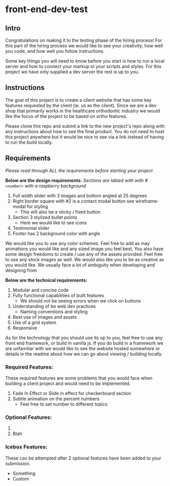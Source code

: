# front-end-dev-test

## Intro

Congratulations on making it to the testing phase of the hiring process! For this part of the hiring process we would like to see your creativity, how well you code, and how well you follow instructions.

Some key things you will need to know before you start is how to run a local server and how to connect your markup to your scripts and styles. For this project we have only supplied a dev server the rest is up to you.

## Instructions

The goal of this project is to create a client website that has some key features requested by the client (ie. us as the client). Since we are a dev shop that primarily works in the healthcare orthodontic industry we would like the focus of the project to be based on ortho features.

Please clone this repo and submit a link to the new project's repo along with any instructions about how to see the final product. You do not need to host this project anywhere but it would be nice to see via a link instead of having to run the build locally.

## Requirements

<em>Please read through ALL the requirements before starting your project</em>

<strong>Below are the design requirements:</strong>
<em>Sections are labled with with #`<number>` with a raspberry background</em>

  1. Full width slider with 3 images and bottom angled at 25 degrees
  2. Right border square with #2 is a contact modal button see wireframe-modal for styling
      - This will also be a sticky / fixed button
  3. Section 3 stylized bullet points
      - Here we would like to see icons
  4. Testimonial slider
  5. Footer has 2 background color with angle

We would like you to use any color schemes. Feel free to add as may animations you would like and any sized image you feel best. You also have some design freedoms to create / use any of the assets provided. Feel free to use any stock images as well. We would also like you to be as creative as you would like. We usually face a lot of ambiguity when developing and designing from

<strong>Below are the technical requirements:</strong>

  1. Modular and concise code
  2. Fully functional capabilities of built features
      - We should not be seeing errors when we click on buttons
  3. Understanding of be web dev practices
      - Naming conventions and styling
  4. Best use of images and assets
  5. Use of a grid system
  6. Responsive

As for the technology that you should use its up to you, feel free to use any front end framework, or build in vanilla js. If you do build in a framework we are unfamiliar with we would like to see the website hosted somewhere or details in the readme about how we can go about viewing / building locally.



### Required Features:

These required features are some problems that you would face when building a client project and would need to be implemented.

  1. Fade In Effect or Slide in effect for checkerboard section
  2. Subtle animation on the percent numbers
      - Feel free to set number to different topics

### Optional Features:
  1.
  2. Blah

### Icebox Features:

These can be attempted after 2 optional features have been added to your submission.
  - Something
  - Custom
